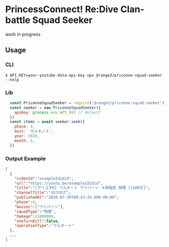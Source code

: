 # PrincessConnect! Re:Dive Clan-battle Squad Seeker

work in progress

## Usage
### CLI
```
$ API_KEY=your-youtube-data-api-key npx @range3/priconne-squad-seeker --help
```

### Lib
```js
  const PriconneSquadSeeker = require('@range3/priconne-squad-seeker')
  const seeker = new PriconneSquadSeeker({
    apiKey: process.env.API_KEY // default
  })
  const items = await seeker.seek({
    phase: 4,
    boss: 'カルキノス',
    year: 2020,
    month: 6,
  })
```

### Output Example
```json
[
  {
    "videoId":"exampleIdidid",
    "url":"https://youtu.be/exampleIdidid",
    "title":"[プリコネR] フルオート ワイバーン ４段階目 物理 [1100万]",
    "channelTitle":"ほげほげ",
    "publishedAt":"2020-07-30T08:43:35.000-00:00",
    "phase":4,
    "bosses":["ワイバーン"],
    "squadType":"物理",
    "damage":11000000,
    "oneTurnKill":false,
    "operationType":"フルオート"
  },
  ...
]
```
